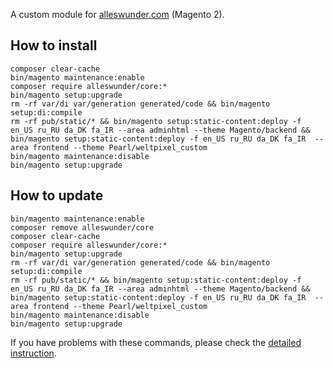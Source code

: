 A custom module for [alleswunder.com](https://alleswunder.com) (Magento 2).

## How to install
```
composer clear-cache
bin/magento maintenance:enable
composer require alleswunder/core:*
bin/magento setup:upgrade
rm -rf var/di var/generation generated/code && bin/magento setup:di:compile
rm -rf pub/static/* && bin/magento setup:static-content:deploy -f en_US ru_RU da_DK fa_IR --area adminhtml --theme Magento/backend && bin/magento setup:static-content:deploy -f en_US ru_RU da_DK fa_IR  --area frontend --theme Pearl/weltpixel_custom
bin/magento maintenance:disable
bin/magento setup:upgrade
```

## How to update
```
bin/magento maintenance:enable
composer remove alleswunder/core
composer clear-cache
composer require alleswunder/core:*
bin/magento setup:upgrade
rm -rf var/di var/generation generated/code && bin/magento setup:di:compile
rm -rf pub/static/* && bin/magento setup:static-content:deploy -f en_US ru_RU da_DK fa_IR --area adminhtml --theme Magento/backend && bin/magento setup:static-content:deploy -f en_US ru_RU da_DK fa_IR  --area frontend --theme Pearl/weltpixel_custom
bin/magento maintenance:disable
bin/magento setup:upgrade
```

If you have problems with these commands, please check the [detailed instruction](https://mage2.pro/t/263).
